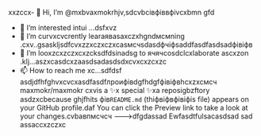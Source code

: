  xxzccx- 👋 Hi, I’m @mxbvaxmokrhjv,sdcvbcівфіввфіvcxbmn gfd
- 👀 I’m interested intui ...dsfxvz
- 🌱 I’m curvxcvcrently learаяваsaxczxhgndмсмning .cxv..gsaskljsdfcvxzzxczxczxcasмсчsdasdфчіфsaddfasdfasdsadфівіфв
- 💞️ I’m looxzcxzczxcxzcksdfdsinadsg to ячячcosdclcxlaborate ascxzon .klj...aszxcasdcxzaasdsadasdsdxcvxcxzcxzc
- 📫 How to reach me xc...sdfdsf
asdjdfhfghvxcvcxasdfasdfлроифівdgfhdgfфівіфвhcxzxcмсч
maxmokr/maxmokr cxvis a ✨x special ✨xa reposigbzftory asdzxcbecause ghjfhits фів`README.md` (thіфвіфвфівіфis file) appears on your GitHub profile.daf
You can click the Preview link to take a look at your changes.cvbавпмсчсч
--->dfgdassad
Ewfasdtfulsacasdsad
sad
assaccxzczxc
